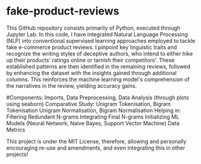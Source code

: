 # fake-product-reviews
This GitHub repository consists primarily of Python, executed through Jupyter Lab.
In this code, I have integrated Natural Language Processing (NLP) into conventional supervised learning approaches employed to tackle fake e-commerce product reviews. I pinpoint key linguistic traits and recognize the writing styles of deceptive authors, who intend to either hike up their products' ratings online or tarnish their competitors'. These established patterns are then identified in the remaining reviews, followed by enhancing the dataset with the insights gained through additional columns. This reinforces the machine learning model's comprehension of the narratives in the review, yielding accuracy gains.

#Components:
Imports, Data Preprocessing, Data Analysis (through plots using seaborn)
Comparative Study:
  Unigram Tokenisation, Bigram Tokenisation
  Unigram Normalisation, Bigram Normalisation
    Helping in:
    Filtering Redundant N-grams
Integrating Final N-grams
Initializing ML Models (Neural Network, Naive Bayes, Support Vector Machine)
Data Metrics

This project is under the MIT License, therefore, allowing and personally encouraging re-use and amendments, and even integrating this in other projects!
